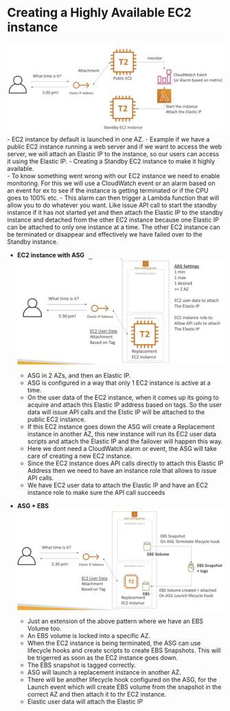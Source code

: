 # Creating a Highly Available EC2 instance

![Alt text](images/EC2_HA1.png)
    - EC2 instance by default is launched in one AZ.
    - Example if we have a public EC2 instance running a web server and if we want to access the web server, we will attach an Elastic IP to the instance, so our users can access it using the Elastic IP.
    - Creating a Standby EC2 instance to make it highly available.  
    - To know something went wrong with our EC2 instance we need to enable monitoring. For this we will use a CloudWatch event or an alarm based on an event for ex to see if the instance is getting terminated or if the CPU goes to 100% etc.
    - This alarm can then trigger a Lambda function that will allow you to do whatever you want. Like issue API call to start the standby instance if it has not started yet and then attach the Elastic IP to the standby instance and detached from the other EC2 instance because one Elastic IP can be attached to only one instance at a time. The other EC2 instance can be terminated or disappear and effectively we have failed over to the Standby instance.

- **EC2 instance with ASG**
![Alt text](images/EC2_HA2.png)
    - ASG in 2 AZs, and then an Elastic IP.
    - ASG is configured in a way that only 1 EC2 instance is active at a time.
    - On the user data of the EC2 instance, when it comes up its going to acquire and attach this Elastic IP address based on tags. So the user data will issue API calls and the Elstic IP will be attached to the public EC2 instance.
    - If this EC2 instance goes down the ASG will create a Replacement instance in another AZ, this new instance will run its EC2 user data scripts and attach the Elastic IP and the failover will happen this way.
    - Here we dont need a CloudWatch alarm or event, the ASG will take care of creating a new EC2 instance.
    - Since the EC2 instance does API calls directly to attach this Elastic IP Address then we need to have an instance role that allows to issue API calls.
    - We have EC2 user data to attach the Elastic IP and have an EC2 instance role to make sure the API call succeeds

- **ASG + EBS**
![Alt text](images/EC2_HA3.png)
    - Just an extension of the above pattern where we have an EBS Volume too.
    - An EBS volume is locked into a specific AZ.
    - When the EC2 instance is being terminated, the ASG can use lifecycle hooks and create scripts to create EBS Snapshots. This will be trigerred as soon as the EC2 instance goes down.
    - The EBS snapshot is tagged correctly. 
    - ASG will launch a replacement instance in another AZ.
    - There will be another lifecycle hook configured on the ASG, for the Launch event which will create EBS volume from the snapshot in the correct AZ and then attach it to thr EC2 instance.
    - Elastic user data will attach the Elastic IP